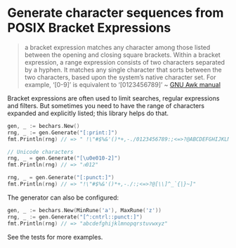 # Generate character sequences from POSIX Bracket Expressions

> a bracket expression matches any character among those listed between the
> opening and closing square brackets.  Within a bracket expression, a range
> expression consists of two characters separated by a hyphen. It matches any
> single character that sorts between the two characters, based upon the
> system’s native character set. For example, ‘[0-9]’ is equivalent to
> ‘[0123456789]’ ~ [GNU Awk
> manual](https://www.gnu.org/software/gawk/manual/html_node/Bracket-Expressions.html)

Bracket expressions are often used to limit searches, regular expressions and
filters. But sometimes you need to have the range of characters expanded and
explicitly listed; this library helps do that.

```go
gen, _ := bechars.New()
rng, _ := gen.Generate("[:print:]")
fmt.Println(rng) // => " !\"#$%&'()*+,-./0123456789:;<=>?@ABCDEFGHIJKLMNOPQRSTUVWXYZ[\\]^_`abcdefghijklmnopqrstuvwxyz{|}~"

// Unicode characters
rng, _ = gen.Generate("[\u0e010-2]")
fmt.Println(rng) // => "ก012"

rng, _ = gen.Generate("[:punct:]")
fmt.Println(rng) // => "!\"#$%&'()*+,-./:;<=>?@[\\]^_`{|}~]"
```

The generator can also be configured:

```go
gen, _ := bechars.New(MinRune('a'), MaxRune('z'))
rng, _ := gen.Generate("[^:cntrl::punct:]")
fmt.Println(rng) // => "abcdefghijklmnopqrstuvwxyz"
```

See the tests for more examples.
